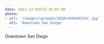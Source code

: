 ```yaml
---
date: 2011-12-03T23:18-07:00
photo:
- url: '/images/uploads/2018/449e8452dc.jpg'
  alt: 'Downtown San Diego'
---
```

Downtown San Diego
